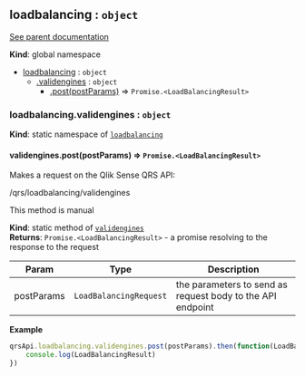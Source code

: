 <a name="loadbalancing"></a>
## loadbalancing : <code>object</code>
[See parent documentation](qrs.md)

**Kind**: global namespace  

* [loadbalancing](#loadbalancing) : <code>object</code>
  * [.validengines](#loadbalancing.validengines) : <code>object</code>
    * [.post(postParams)](#loadbalancing.validengines.post) ⇒ <code>Promise.&lt;LoadBalancingResult&gt;</code>

<a name="loadbalancing.validengines"></a>
### loadbalancing.validengines : <code>object</code>
**Kind**: static namespace of <code>[loadbalancing](#loadbalancing)</code>  
<a name="loadbalancing.validengines.post"></a>
#### validengines.post(postParams) ⇒ <code>Promise.&lt;LoadBalancingResult&gt;</code>
Makes a request on the Qlik Sense QRS API:

/qrs/loadbalancing/validengines

This method is manual

**Kind**: static method of <code>[validengines](#loadbalancing.validengines)</code>  
**Returns**: <code>Promise.&lt;LoadBalancingResult&gt;</code> - a promise resolving to the response to the request  

| Param | Type | Description |
| --- | --- | --- |
| postParams | <code>LoadBalancingRequest</code> | the parameters to send as request body to the API endpoint |

**Example**  
```javascript
qrsApi.loadbalancing.validengines.post(postParams).then(function(LoadBalancingResult) {
    console.log(LoadBalancingResult)
})
```
